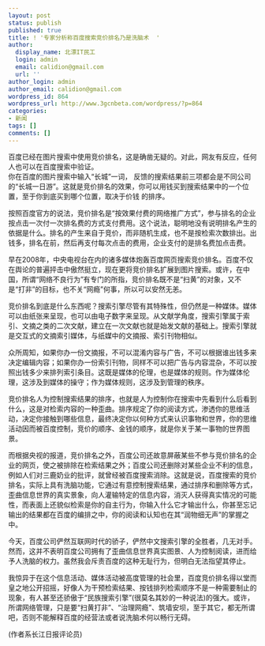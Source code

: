 ```yaml
---
layout: post
status: publish
published: true
title: ! '专家分析称百度搜索竞价排名乃是洗脑术  '
author:
  display_name: 北漂IT民工
  login: admin
  email: calidion@gmail.com
  url: ''
author_login: admin
author_email: calidion@gmail.com
wordpress_id: 864
wordpress_url: http://www.3gcnbeta.com/wordpress/?p=864
categories:
- 新闻
tags: []
comments: []
---
```

<p>百度已经在图片搜索中使用竞价排名，这是确凿无疑的。对此，网友有反应，任何人也可以在百度搜索中验证。<br />
你在百度的图片搜索中输入&ldquo;长城&rdquo;一词， 反馈的搜索结果前三项都会是不同公司的&ldquo;长城一日游&rdquo;。这就是竞价排名的效果，你可以用钱买到搜索结果中的一个位置，至于你到底买到哪个位置，取决于价钱 的排序。</p>
<p>按照百度官方的说法，竞价排名是&ldquo;按效果付费的网络推广方式&rdquo;，参与排名的企业按点击一次付一次排名费的方式支付费用。这个说法，聪明地没有说明排名产生的依据是什么。排名的产生来自于竞价，而非随机生成，也不是按检索次数排出。出钱多，排名在前，然后再支付每次点击的费用，企业支付的是排名费加点击费。</p>
<p>早在2008年，中央电视台在内的诸多媒体炮轰百度网页搜索竞价排名。百度不仅在舆论的普遍抨击中傲然挺立，现在更将竞价排名扩展到图片搜索。或许，在中国，所谓&ldquo;网络不良行为&rdquo;有专门的所指，竞价排名既不是&ldquo;扫黄&rdquo;的对象，又不是&ldquo;打非&rdquo;的目标，也不关&ldquo;网瘾&rdquo;何事，所以可以安然无恙。</p>
<p>竞价排名到底是什么东西呢？搜索引擎尽管有其特殊性，但仍然是一种媒体。媒体可以由纸张来呈现，也可以由电子数字来呈现。从文献学角度，搜索引擎属于索引、文摘之类的二次文献，建立在一次文献也就是始发文献的基础上。搜索引擎就是交互式的文摘索引媒体，与纸媒中的文摘报、索引刊物相似。</p>
<p>众所周知，如果你办一份文摘报，不可以混淆内容与广告，不可以根据谁出钱多来决定编辑内容；如果你办一份索引刊物，同样不可以把广告与内容混杂，不可以按照出钱多少来排列索引条目。这既是媒体的伦理，也是媒体的规则。作为媒体伦理，这涉及到媒体的操守；作为媒体规则，这涉及到管理的秩序。</p>
<p>竞价排名人为控制搜索结果的排序，也就是人为控制你在搜索中先看到什么后看到什么，这是对检索内容的一种歪曲。排序规定了你的阅读方式，渗透你的思维活动，决定你接触到哪些信息，最终决定你以何种方式来认识事物和世界，你的思维活动因而被百度控制，竞价的顺序、金钱的顺序，就是你关于某一事物的世界图景。</p>
<p>而根据央视的报道，竞价排名之外，百度公司还故意屏蔽某些不参与竞价排名的企业的网页，使之被排除在检索结果之外；百度公司还删除对某些企业不利的信息，例如人们对三鹿奶业的批评，就曾经被百度搜索消除。这就是说，百度搜索的竞价排名，实际上具有洗脑功能，它通过有意控制搜索结果，通过排序和删除等方式，歪曲信息世界的真实景象，向人灌输特定的信息内容，消灭人获得真实情况的可能性，而表面上还貌似检索是你的自主行为，你输入什么它才输出什么，你甚至忘记输出的结果都在百度的编排之中，你的阅读和认知也在其&ldquo;润物细无声&rdquo;的掌握之中。</p>
<p>今天，百度公司俨然互联网时代的骄子，俨然中文搜索引擎的全胜者，几无对手。然而，这并不表明百度公司拥有了歪曲信息世界真实图景、人为控制阅读，进而给予人洗脑的权力。虽然我会斥责百度的这种无耻行为，但明白无法指望其停止。</p>
<p>我惊异于在这个信息活动、媒体活动被高度管理的社会里，百度竞价排名得以堂而皇之地公开招摇，好像人为干预检索结果、按钱排列检索顺序不是一种需要制止的现象，有人甚至还骄傲于&ldquo;民族搜索引擎&rdquo;(很莫名其妙的一种说法)的强大。或许，所谓网络管理，只是要&ldquo;扫黄打非&rdquo;、&ldquo;治理网瘾&rdquo;、筑墙安坝，至于其它，都无所谓吧，否则不能解释百度的经营法或者说洗脑术何以畅行无碍。</p>
<p>(作者系长江日报评论员)</p>

